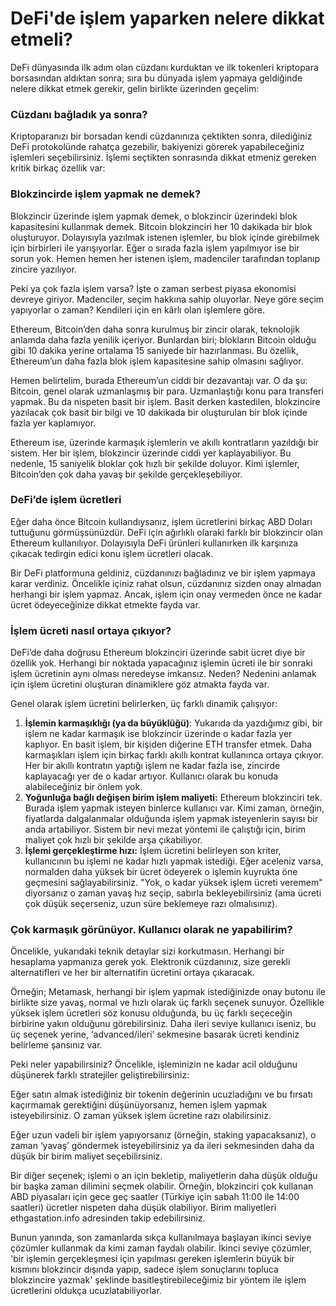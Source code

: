 # DeFi'de işlem yaparken nelere dikkat etmeli?

DeFi dünyasında ilk adım olan cüzdanı kurduktan ve ilk tokenleri kriptopara borsasından aldıktan sonra; sıra bu dünyada işlem yapmaya geldiğinde nelere dikkat etmek gerekir, gelin birlikte üzerinden geçelim:

### Cüzdanı bağladık ya sonra?

Kriptoparanızı bir borsadan kendi cüzdanınıza çektikten sonra, dilediğiniz DeFi protokolünde rahatça gezebilir, bakiyenizi görerek yapabileceğiniz işlemleri seçebilirsiniz. İşlemi seçtikten sonrasında dikkat etmeniz gereken kritik birkaç özellik var:

### Blokzincirde işlem yapmak ne demek?

Blokzincir üzerinde işlem yapmak demek, o blokzincir üzerindeki blok kapasitesini kullanmak demek. Bitcoin blokzinciri her 10 dakikada bir blok oluşturuyor. Dolayısıyla yazılmak istenen işlemler, bu blok içinde girebilmek için birbirleri ile yarışıyorlar. Eğer o sırada fazla işlem yapılmıyor ise bir sorun yok. Hemen hemen her istenen işlem, madenciler tarafından toplanıp zincire yazılıyor.

Peki ya çok fazla işlem varsa? İşte o zaman serbest piyasa ekonomisi devreye giriyor. Madenciler, seçim hakkına sahip oluyorlar. Neye göre seçim yapıyorlar o zaman? Kendileri için en kârlı olan işlemlere göre.

Ethereum, Bitcoin’den daha sonra kurulmuş bir zincir olarak, teknolojik anlamda daha fazla yenilik içeriyor. Bunlardan biri; blokların Bitcoin olduğu gibi 10 dakika yerine ortalama 15 saniyede bir hazırlanması. Bu özellik, Ethereum’un daha fazla blok işlem kapasitesine sahip olmasını sağlıyor.

Hemen belirtelim, burada Ethereum’un ciddi bir dezavantajı var. O da şu: Bitcoin, genel olarak uzmanlaşmış bir para. Uzmanlaştığı konu para transferi yapmak. Bu da nispeten basit bir işlem. Basit derken kastedilen, blokzincire yazılacak çok basit bir bilgi ve 10 dakikada bir oluşturulan bir blok içinde fazla yer kaplamıyor.

Ethereum ise, üzerinde karmaşık işlemlerin ve akıllı kontratların yazıldığı bir sistem. Her bir işlem, blokzincir üzerinde ciddi yer kaplayabiliyor. Bu nedenle, 15 saniyelik bloklar çok hızlı bir şekilde doluyor. Kimi işlemler, Bitcoin’den çok daha yavaş bir şekilde gerçekleşebiliyor.

### DeFi’de işlem ücretleri

Eğer daha önce Bitcoin kullandıysanız, işlem ücretlerini birkaç ABD Doları tuttuğunu görmüşsünüzdür. DeFi için ağırlıklı olaraki farklı bir blokzincir olan Ethereum kullanılıyor. Dolayısıyla DeFi ürünleri kullanırken ilk karşınıza çıkacak tedirgin edici konu işlem ücretleri olacak.

Bir DeFi platformuna geldiniz, cüzdanınızı bağladınız ve bir işlem yapmaya karar verdiniz. Öncelikle içiniz rahat olsun, cüzdanınız sizden onay almadan herhangi bir işlem yapmaz. Ancak, işlem için onay vermeden önce ne kadar ücret ödeyeceğinize dikkat etmekte fayda var.

### İşlem ücreti nasıl ortaya çıkıyor?

DeFi’de daha doğrusu Ethereum blokzinciri üzerinde sabit ücret diye bir özellik yok. Herhangi bir noktada yapacağınız işlemin ücreti ile bir sonraki işlem ücretinin aynı olması neredeyse imkansız. Neden? Nedenini anlamak için işlem ücretini oluşturan dinamiklere göz atmakta fayda var.

Genel olarak işlem ücretini belirlerken, üç farklı dinamik çalışıyor:

1. **İşlemin karmaşıklığı \(ya da büyüklüğü\)**: Yukarıda da yazdığımız gibi, bir işlem ne kadar karmaşık ise blokzincir üzerinde o kadar fazla yer kaplıyor. En basit işlem, bir kişiden diğerine ETH transfer etmek. Daha karmaşıkları işlem için birkaç farklı akıllı kontrat kullanınca ortaya çıkıyor. Her bir akıllı kontratın yaptığı işlem ne kadar fazla ise, zincirde kaplayacağı yer de o kadar artıyor. Kullanıcı olarak bu konuda alabileceğiniz bir önlem yok.
2. **Yoğunluğa bağlı değişen birim işlem maliyeti:** Ethereum blokzinciri tek. Burada işlem yapmak isteyen binlerce kullanıcı var. Kimi zaman, örneğin, fiyatlarda dalgalanmalar olduğunda işlem yapmak isteyenlerin sayısı bir anda artabiliyor. Sistem bir nevi mezat yöntemi ile çalıştığı için, birim maliyet çok hızlı bir şekilde arşa çıkabiliyor.
3. **İşlemi gerçekleştirme hızı:** İşlem ücretini belirleyen son kriter, kullanıcının bu işlemi ne kadar hızlı yapmak istediği. Eğer aceleniz varsa, normalden daha yüksek bir ücret ödeyerek o işlemin kuyrukta öne geçmesini sağlayabilirsiniz. "Yok, o kadar yüksek işlem ücreti veremem" diyorsanız o zaman yavaş hız seçip, sabırla bekleyebilirsiniz \(ama ücreti çok düşük seçerseniz, uzun süre beklemeye razı olmalısınız\).

### Çok karmaşık görünüyor. Kullanıcı olarak ne yapabilirim?

Öncelikle, yukarıdaki teknik detaylar sizi korkutmasın. Herhangi bir hesaplama yapmanıza gerek yok. Elektronik cüzdanınız, size gerekli alternatifleri ve her bir alternatifin ücretini ortaya çıkaracak.

Örneğin; Metamask, herhangi bir işlem yapmak istediğinizde onay butonu ile birlikte size yavaş, normal ve hızlı olarak üç farklı seçenek sunuyor. Özellikle yüksek işlem ücretleri söz konusu olduğunda, bu üç farklı seçeceğin birbirine yakın olduğunu görebilirsiniz. Daha ileri seviye kullanıcı iseniz, bu üç seçenek yerine, ‘advanced/ileri’ sekmesine basarak ücreti kendiniz belirleme şansınız var.

Peki neler yapabilirsiniz? Öncelikle, işleminizin ne kadar acil olduğunu düşünerek farklı stratejiler geliştirebilirsiniz:

Eğer satın almak istediğiniz bir tokenin değerinin ucuzladığını ve bu fırsatı kaçırmamak gerektiğini düşünüyorsanız, hemen işlem yapmak isteyebilirsiniz. O zaman yüksek işlem ücretine razı olabilirsiniz.

Eğer uzun vadeli bir işlem yapıyorsanız \(örneğin, staking yapacaksanız\), o zaman ‘yavaş’ göndermek isteyebilirsiniz ya da ileri sekmesinden daha da düşük bir birim maliyet seçebilirsiniz.

Bir diğer seçenek; işlemi o an için bekletip, maliyetlerin daha düşük olduğu bir başka zaman dilimini seçmek olabilir. Örneğin, blokzinciri çok kullanan ABD piyasaları için gece geç saatler \(Türkiye için sabah 11:00 ile 14:00 saatleri\) ücretler nispeten daha düşük olabiliyor. Birim maliyetleri ethgastation.info adresinden takip edebilirsiniz.

Bunun yanında, son zamanlarda sıkça kullanılmaya başlayan ikinci seviye çözümler kullanmak da kimi zaman faydalı olabilir. İkinci seviye çözümler, 'bir işlemin gerçekleşmesi için yapılması gereken işlemlerin büyük bir kısmını blokzincir dışında yapıp, sadece işlem sonuçlarını topluca blokzincire yazmak' şeklinde basitleştirebileceğimiz bir yöntem ile işlem ücretlerini oldukça ucuzlatabiliyorlar.

